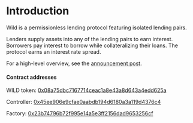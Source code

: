 # Introduction

Wild is a permissionless lending protocol featuring isolated lending pairs.

Lenders supply assets into any of the lending pairs to earn interest. Borrowers pay interest to borrow while collateralizing their loans. The protocol earns an interest rate spread.

For a high-level overview, see the [announcement post](https://medium.com/wild-credit/announcing-wild-credit-borrow-or-lend-any-token-8af2a7d69206).

#### Contract addresses

WILD token: [0x08a75dbc7167714ceac1a8e43a8d643a4edd625a](https://etherscan.io/address/0x08a75dbc7167714ceac1a8e43a8d643a4edd625a)

Controller: [0x45ee906e9cfae0aabdb194d6180a3a119d4376c4](https://etherscan.io/address/0x45ee906e9cfae0aabdb194d6180a3a119d4376c4)

Factory: [0x23b74796b72f995e14a5e3ff2156dad9653256cf](https://etherscan.io/address/0x23b74796b72f995e14a5e3ff2156dad9653256cf)

